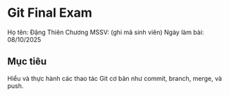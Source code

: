 # Git Final Exam
Họ tên: Đặng Thiên Chương
MSSV: (ghi mã sinh viên)
Ngày làm bài: 08/10/2025
## Mục tiêu
Hiểu và thực hành các thao tác Git cơ bản như commit, branch, merge, và push.
